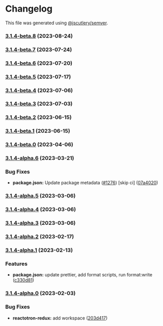 # Changelog

This file was generated using [@jscutlery/semver](https://github.com/jscutlery/semver).

### [3.1.4-beta.8](https://github.com/infinitered/reactotron/compare/reactotron-redux@3.1.4-beta.7...reactotron-redux@3.1.4-beta.8) (2023-08-24)

### [3.1.4-beta.7](https://github.com/infinitered/reactotron/compare/reactotron-redux@3.1.4-beta.6...reactotron-redux@3.1.4-beta.7) (2023-07-24)

### [3.1.4-beta.6](https://github.com/infinitered/reactotron/compare/reactotron-redux@3.1.4-beta.5...reactotron-redux@3.1.4-beta.6) (2023-07-20)

### [3.1.4-beta.5](https://github.com/infinitered/reactotron/compare/reactotron-redux@3.1.4-beta.4...reactotron-redux@3.1.4-beta.5) (2023-07-17)

### [3.1.4-beta.4](https://github.com/infinitered/reactotron/compare/reactotron-redux@3.1.4-beta.3...reactotron-redux@3.1.4-beta.4) (2023-07-06)

### [3.1.4-beta.3](https://github.com/infinitered/reactotron/compare/reactotron-redux@3.1.4-beta.2...reactotron-redux@3.1.4-beta.3) (2023-07-03)

### [3.1.4-beta.2](https://github.com/infinitered/reactotron/compare/reactotron-redux@3.1.4-beta.1...reactotron-redux@3.1.4-beta.2) (2023-06-15)

### [3.1.4-beta.1](https://github.com/infinitered/reactotron/compare/reactotron-redux@3.1.4-beta.0...reactotron-redux@3.1.4-beta.1) (2023-06-15)

### [3.1.4-beta.0](https://github.com/infinitered/reactotron/compare/reactotron-redux@3.1.4-alpha.6...reactotron-redux@3.1.4-beta.0) (2023-04-06)

### [3.1.4-alpha.6](https://github.com/infinitered/reactotron/compare/reactotron-redux@3.1.4-alpha.5...reactotron-redux@3.1.4-alpha.6) (2023-03-21)


### Bug Fixes

* **package.json:** Update package metadata ([#1276](https://github.com/infinitered/reactotron/issues/1276)) [skip ci] ([07a4020](https://github.com/infinitered/reactotron/commit/07a4020bf528de100a9191bd92a92d835d5ccaa7))

### [3.1.4-alpha.5](https://github.com/infinitered/reactotron/compare/reactotron-redux@3.1.4-alpha.4...reactotron-redux@3.1.4-alpha.5) (2023-03-06)

### [3.1.4-alpha.4](https://github.com/infinitered/reactotron/compare/reactotron-redux@3.1.4-alpha.3...reactotron-redux@3.1.4-alpha.4) (2023-03-06)

### [3.1.4-alpha.3](https://github.com/infinitered/reactotron/compare/reactotron-redux@3.1.4-alpha.2...reactotron-redux@3.1.4-alpha.3) (2023-03-06)

### [3.1.4-alpha.2](https://github.com/infinitered/reactotron/compare/reactotron-redux@3.1.4-alpha.1...reactotron-redux@3.1.4-alpha.2) (2023-02-17)

### [3.1.4-alpha.1](https://github.com/infinitered/reactotron/compare/reactotron-redux@3.1.4-alpha.0...reactotron-redux@3.1.4-alpha.1) (2023-02-13)


### Features

* **package.json:** update prettier, add format scripts, run format:write ([c330d81](https://github.com/infinitered/reactotron/commit/c330d81426c3f6f371a29a8a00ba9d1d6ce2d97a))

### [3.1.4-alpha.0](https://github.com/infinitered/reactotron/compare/reactotron-redux@3.1.3...reactotron-redux@3.1.4-alpha.0) (2023-02-03)


### Bug Fixes

* **reactotron-redux:** add workspace ([203d417](https://github.com/infinitered/reactotron/commit/203d4171cc277bcb690e5be826b3b838664ba1b0))
